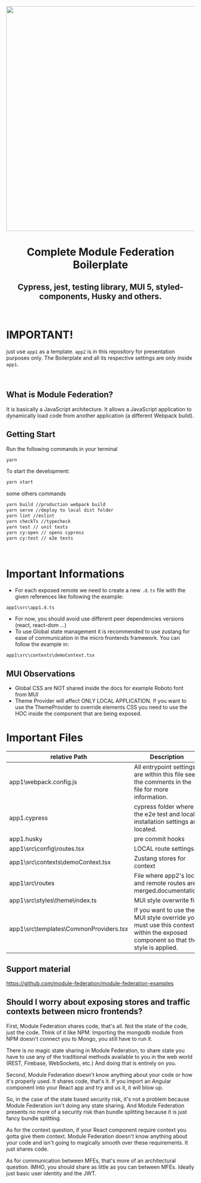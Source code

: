 <div align="center">
    <img src="https://res.cloudinary.com/practicaldev/image/fetch/s--9vbm1TI7--/c_imagga_scale,f_auto,fl_progressive,h_420,q_auto,w_1000/https://res.cloudinary.com/indepth-dev/image/fetch/w_1000%2Cf_auto/https://admin.indepth.dev/content/images/2020/03/externalImport.png" width="600px" />
    <h1><b>Complete Module Federation Boilerplate</b></h1><h2>Cypress, jest, testing library, MUI 5, styled-components, Husky and others.</h2>
</div>

<br/>

# IMPORTANT!

just use `app1` as a template. `app2` is in this repository for presentation purposes only. The Boilerplate and all its respective settings are only inside `app1`.

<br/>

## What is Module Federation?

It is basically a JavaScript architecture. It allows a JavaScript application to dynamically load code from another application (a different Webpack build).

##

## Getting Start

Run the following commands in your terminal

```sh
yarn
```

To start the development:

```sh
yarn start
```

some others commands

```sh
yarn build //production webpack build
yarn serve //deploy to local dist folder
yarn lint //eslint
yarn checkTs //typecheck
yarn test // unit tests
yarn cy:open // opens cypress
yarn cy:test // e2e tests
```

<br/>

# Important Informations

- For each exposed remote we need to create a new `.d.ts` file with the given references like following the example:

```
app1\src\app1.d.ts
```

- For now, you should avoid use different peer dependencies versions (react, react-dom ...)
- To use Global state management it is recommended to use zustang for ease of communication in the micro frontends framework. You can follow the example in:

```
app1\src\contexts\demoContext.tsx
```

## MUI Observations

- Global CSS are NOT shared inside the docs for example Roboto font from MUI
- Theme Provider will affect ONLY LOCAL APPLICATION. If you want to use the ThemeProvider
  to override elements CSS you need to use the HOC inside the component that are being exposed.

<!-- markdownlint-restore -->
<!-- prettier-ignore-end -->

# Important Files

| relative Path                          | Description                                                                                                                    |
| -------------------------------------- | ------------------------------------------------------------------------------------------------------------------------------ |
| app1\webpack.config.js                 | All entrypoint settings are within this file see the comments in the file for more information.                                |
| app1\.cypress                          | cypress folder where the e2e test and local installation settings are located.                                                 |
| app1\.husky                            | pre commit hooks                                                                                                               |
| app1\src\config\routes.tsx             | LOCAL route settings.                                                                                                          |
| app1\src\contexts\demoContext.tsx      | Zustang stores for context                                                                                                     |
| app1\src\routes                        | File where app2's local and remote routes are merged.documentation                                                             |
| app1\src\styles\theme\index.ts         | MUI style overwrite file                                                                                                       |
| app1\src\templates\CommonProviders.tsx | If you want to use the MUI style override you must use this context within the exposed component so that the style is applied. |

## Support material

https://github.com/module-federation/module-federation-examples

## Should I worry about exposing stores and traffic contexts between micro frontends?

First, Module Federation shares code, that's all. Not the state of the code, just the code. Think of it like NPM. Importing the mongodb module from NPM doesn't connect you to Mongo, you still have to run it.

There is no magic state sharing in Module Federation, to share state you have to use any of the traditional methods available to you in the web world (REST, Firebase, WebSockets, etc.) And doing that is entirely on you.

Second, Module Federation doesn't know anything about your code or how it's properly used. It shares code, that's it. If you import an Angular component into your React app and try and us it, it will blow up.

So, in the case of the state based security risk, it's not a problem because Module Federation isn't doing any state sharing. And Module Federation presents no more of a security risk than bundle splitting because it is just fancy bundle splitting.

As for the context question, if your React component require context you gotta give them context. Module Federation doesn't know anything about your code and isn't going to magically smooth over these requirements. It just shares code.

As for communication between MFEs, that's more of an architectural question. IMHO, you should share as little as you can between MFEs. Ideally just basic user identity and the JWT.
